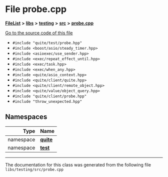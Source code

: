 

# File probe.cpp



[**FileList**](files.md) **>** [**libs**](dir_6719ab1f1f7655efc2fa43f7eb574fd1.md) **>** [**testing**](dir_5dc041d31cf4c8a741744373481e730f.md) **>** [**src**](dir_398cbba213cb2cd7b6578e890cc57257.md) **>** [**probe.cpp**](testing_2src_2probe_8cpp.md)

[Go to the source code of this file](testing_2src_2probe_8cpp_source.md)



* `#include "quite/test/probe.hpp"`
* `#include <boost/asio/steady_timer.hpp>`
* `#include <asioexec/use_sender.hpp>`
* `#include <exec/repeat_effect_until.hpp>`
* `#include <exec/task.hpp>`
* `#include <exec/when_any.hpp>`
* `#include <quite/asio_context.hpp>`
* `#include <quite/client/quite.hpp>`
* `#include <quite/client/remote_object.hpp>`
* `#include <quite/value/object_query.hpp>`
* `#include "quite/client/probe.hpp"`
* `#include "throw_unexpected.hpp"`













## Namespaces

| Type | Name |
| ---: | :--- |
| namespace | [**quite**](namespacequite.md) <br> |
| namespace | [**test**](namespacequite_1_1test.md) <br> |





















































------------------------------
The documentation for this class was generated from the following file `libs/testing/src/probe.cpp`

